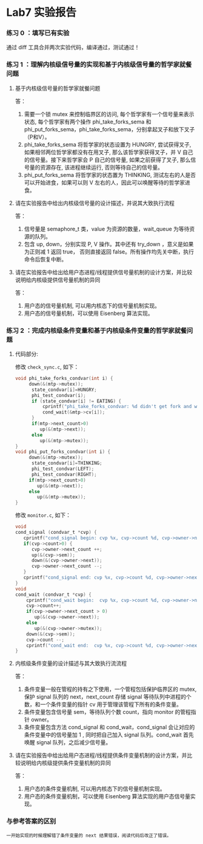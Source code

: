 # Lab7 实验报告

### 练习 0 ：填写已有实验

通过 diff 工具合并两次实验代码，编译通过，测试通过！

### 练习 1 ：理解内核级信号量的实现和基于内核级信号量的哲学家就餐问题

1. 基于内核级信号量的哲学家就餐问题

    答：
    1. 需要一个锁 mutex 来控制临界区的访问, 每个哲学家有一个信号量来表示状态, 每个哲学家有两个操作 phi\_take\_forks\_sema 和 phi\_put\_forks\_sema，phi\_take\_forks\_sema，分别拿起叉子和放下叉子（P和V）。
    2. phi\_take\_forks\_sema 将哲学家的状态设置为 HUNGRY, 尝试获得叉子, 如果相邻两位哲学家都没有在用叉子, 那么该哲学家获得叉子，并 V 自己的信号量。接下来哲学家会 P 自己的信号量, 如果之前获得了叉子, 那么信号量的资源存在, 该进程继续运行, 否则等待自己的信号量。
    3. phi\_put\_forks\_sema 将哲学家的状态置为 THINKING, 测试左右的人是否可以开始进食，如果可以则 V 左右的人，因此可以唤醒等待的哲学家进食。

2. 请在实验报告中给出内核级信号量的设计描述，并说其大致执行流程

    答： 
    1. 信号量是 semaphore\_t 类，value 为资源的数量，wait\_queue 为等待资源的队列。
    2. 包含 up, down，分别实现 P, V 操作。其中还有 try\_down ，意义是如果为正则减 1 返回 true， 否则直接返回 false。所有操作均先关中断，执行命令后恢复中断。

3. 请在实验报告中给出给用户态进程/线程提供信号量机制的设计方案，并比较说明给内核级提供信号量机制的异同

    答： 
    1. 用户态的信号量机制, 可以用内核态下的信号量机制实现。
    2. 用户态的信号量机制，可以使用 Eisenberg 算法实现。
    
### 练习 2 ：完成内核级条件变量和基于内核级条件变量的哲学家就餐问题

1. 代码部分:

	修改 `check_sync.c`, 如下：
    ```c
    void phi_take_forks_condvar(int i) {
         down(&(mtp->mutex));
          state_condvar[i]=HUNGRY; 
          phi_test_condvar(i); 
          if (state_condvar[i] != EATING) {
              cprintf("phi_take_forks_condvar: %d didn't get fork and will wait\n",i);
              cond_wait(&mtp->cv[i]);
          }
          if(mtp->next_count>0)
             up(&(mtp->next));
          else
             up(&(mtp->mutex));
    }
    void phi_put_forks_condvar(int i) {
         down(&(mtp->mutex));
          state_condvar[i]=THINKING;
          phi_test_condvar(LEFT);
          phi_test_condvar(RIGHT);
         if(mtp->next_count>0)
            up(&(mtp->next));
         else
            up(&(mtp->mutex));
    }
    ```

	修改 `monitor.c`, 如下：
    ```c
    void 
    cond_signal (condvar_t *cvp) {
       cprintf("cond_signal begin: cvp %x, cvp->count %d, cvp->owner->next_count %d\n", cvp, cvp->count, cvp->owner->next_count);  
       if(cvp->count>0) {
          cvp->owner->next_count ++;
          up(&(cvp->sem));
          down(&(cvp->owner->next));
          cvp->owner->next_count --;
       }
       cprintf("cond_signal end: cvp %x, cvp->count %d, cvp->owner->next_count %d\n", cvp, cvp->count, cvp->owner->next_count);
    }
    void
    cond_wait (condvar_t *cvp) {
        cprintf("cond_wait begin:  cvp %x, cvp->count %d, cvp->owner->next_count %d\n", cvp, cvp->count, cvp->owner->next_count);
        cvp->count++;
        if(cvp->owner->next_count > 0)
           up(&(cvp->owner->next));
        else
           up(&(cvp->owner->mutex));
        down(&(cvp->sem));
        cvp->count --;
        cprintf("cond_wait end:  cvp %x, cvp->count %d, cvp->owner->next_count %d\n", cvp, cvp->count, cvp->owner->next_count);
    }
    ```
2. 内核级条件变量的设计描述与其大致执行流流程 

    答：
    1. 条件变量一般在管程的持有之下使用，一个管程包括保护临界区的 mutex, 保护 signal 队列的 next，next\_count 存储 signal 等待队列中进程的个数，和一个条件变量的指针 cv 用于管理该管程下所有的条件变量。
    2. 条件变量包含信号量 sem，等待队列个数 count，指向 monitor 的管程指针 owner。
    3. 条件变量包含方法 cond\_signal 和 cond\_wait，cond\_signal 会让对应的条件变量中的信号量加 1 , 同时把自己加入 signal 队列。cond\_wait 首先唤醒 signal 队列，之后减少信号量。

3. 请在实验报告中给出给用户态进程/线程提供条件变量机制的设计方案，并比较说明给内核级提供条件变量机制的异同

    答： 
    1. 用户态的条件变量机制, 可以用内核态下的信号量机制实现。
    2. 用户态的条件变量机制，可以使用 Eisenberg 算法实现的用户态信号量实现。

### 与参考答案的区别

    一开始实现的时候理解错了条件变量的 next 结果错误，阅读代码后改正了错误。

